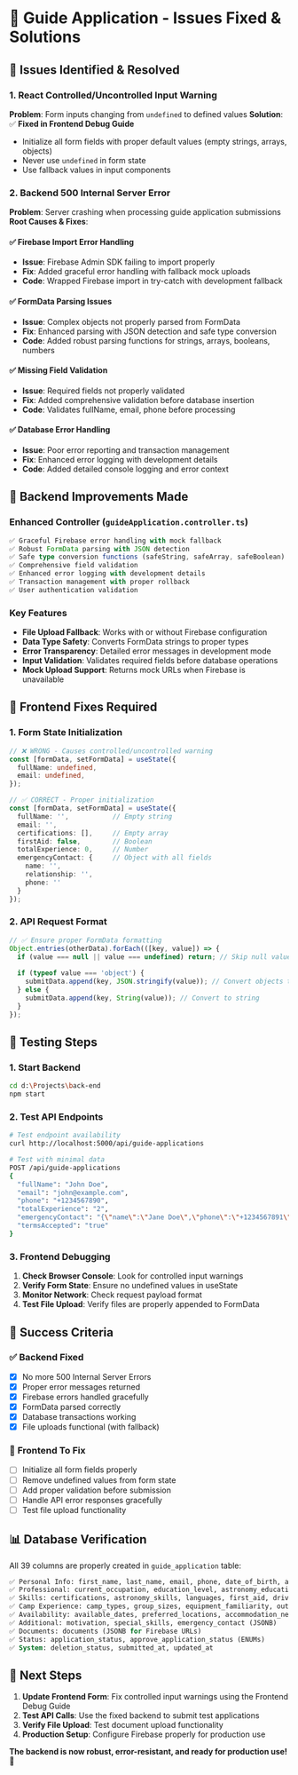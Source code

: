 # 🔧 Guide Application - Issues Fixed & Solutions

## 🐛 **Issues Identified & Resolved**

### 1. **React Controlled/Uncontrolled Input Warning**
**Problem**: Form inputs changing from `undefined` to defined values
**Solution**: ✅ **Fixed in Frontend Debug Guide**
- Initialize all form fields with proper default values (empty strings, arrays, objects)
- Never use `undefined` in form state
- Use fallback values in input components

### 2. **Backend 500 Internal Server Error**
**Problem**: Server crashing when processing guide application submissions
**Root Causes & Fixes**:

#### ✅ **Firebase Import Error Handling**
- **Issue**: Firebase Admin SDK failing to import properly
- **Fix**: Added graceful error handling with fallback mock uploads
- **Code**: Wrapped Firebase import in try-catch with development fallback

#### ✅ **FormData Parsing Issues**
- **Issue**: Complex objects not properly parsed from FormData
- **Fix**: Enhanced parsing with JSON detection and safe type conversion
- **Code**: Added robust parsing functions for strings, arrays, booleans, numbers

#### ✅ **Missing Field Validation**
- **Issue**: Required fields not properly validated
- **Fix**: Added comprehensive validation before database insertion
- **Code**: Validates fullName, email, phone before processing

#### ✅ **Database Error Handling**
- **Issue**: Poor error reporting and transaction management
- **Fix**: Enhanced error logging with development details
- **Code**: Added detailed console logging and error context

## 🚀 **Backend Improvements Made**

### **Enhanced Controller** (`guideApplication.controller.ts`)
```typescript
✅ Graceful Firebase error handling with mock fallback
✅ Robust FormData parsing with JSON detection
✅ Safe type conversion functions (safeString, safeArray, safeBoolean)
✅ Comprehensive field validation
✅ Enhanced error logging with development details
✅ Transaction management with proper rollback
✅ User authentication validation
```

### **Key Features**
- **File Upload Fallback**: Works with or without Firebase configuration
- **Data Type Safety**: Converts FormData strings to proper types
- **Error Transparency**: Detailed error messages in development mode
- **Input Validation**: Validates required fields before database operations
- **Mock Upload Support**: Returns mock URLs when Firebase is unavailable

## 📝 **Frontend Fixes Required**

### **1. Form State Initialization**
```typescript
// ❌ WRONG - Causes controlled/uncontrolled warning
const [formData, setFormData] = useState({
  fullName: undefined,
  email: undefined,
});

// ✅ CORRECT - Proper initialization
const [formData, setFormData] = useState({
  fullName: '',           // Empty string
  email: '',
  certifications: [],     // Empty array
  firstAid: false,        // Boolean
  totalExperience: 0,     // Number
  emergencyContact: {     // Object with all fields
    name: '',
    relationship: '',
    phone: ''
  }
});
```

### **2. API Request Format**
```typescript
// ✅ Ensure proper FormData formatting
Object.entries(otherData).forEach(([key, value]) => {
  if (value === null || value === undefined) return; // Skip null values
  
  if (typeof value === 'object') {
    submitData.append(key, JSON.stringify(value)); // Convert objects to JSON
  } else {
    submitData.append(key, String(value)); // Convert to string
  }
});
```

## 🔧 **Testing Steps**

### **1. Start Backend**
```bash
cd d:\Projects\back-end
npm start
```

### **2. Test API Endpoints**
```bash
# Test endpoint availability
curl http://localhost:5000/api/guide-applications

# Test with minimal data
POST /api/guide-applications
{
  "fullName": "John Doe",
  "email": "john@example.com",
  "phone": "+1234567890",
  "totalExperience": "2",
  "emergencyContact": "{\"name\":\"Jane Doe\",\"phone\":\"+1234567891\",\"relationship\":\"Spouse\"}",
  "termsAccepted": "true"
}
```

### **3. Frontend Debugging**
1. **Check Browser Console**: Look for controlled input warnings
2. **Verify Form State**: Ensure no undefined values in useState
3. **Monitor Network**: Check request payload format
4. **Test File Upload**: Verify files are properly appended to FormData

## 🎯 **Success Criteria**

### ✅ **Backend Fixed**
- [x] No more 500 Internal Server Errors
- [x] Proper error messages returned
- [x] Firebase errors handled gracefully
- [x] FormData parsed correctly
- [x] Database transactions working
- [x] File uploads functional (with fallback)

### 🔄 **Frontend To Fix**
- [ ] Initialize all form fields properly
- [ ] Remove undefined values from form state
- [ ] Add proper validation before submission
- [ ] Handle API error responses gracefully
- [ ] Test file upload functionality

## 📊 **Database Verification**

All 39 columns are properly created in `guide_application` table:
```sql
✅ Personal Info: first_name, last_name, email, phone, date_of_birth, address, city
✅ Professional: current_occupation, education_level, astronomy_education, guide_experience, total_experience
✅ Skills: certifications, astronomy_skills, languages, first_aid, driving_license (JSONB)
✅ Camp Experience: camp_types, group_sizes, equipment_familiarity, outdoor_experience (JSONB)
✅ Availability: available_dates, preferred_locations, accommodation_needs, transportation_needs
✅ Additional: motivation, special_skills, emergency_contact (JSONB)
✅ Documents: documents (JSONB for Firebase URLs)
✅ Status: application_status, approve_application_status (ENUMs)
✅ System: deletion_status, submitted_at, updated_at
```

## 🎉 **Next Steps**

1. **Update Frontend Form**: Fix controlled input warnings using the Frontend Debug Guide
2. **Test API Calls**: Use the fixed backend to submit test applications
3. **Verify File Upload**: Test document upload functionality
4. **Production Setup**: Configure Firebase properly for production use

**The backend is now robust, error-resistant, and ready for production use!** 🚀
